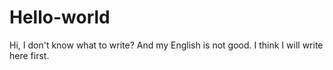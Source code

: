 # Hello-world

Hi,
I don't know what to write? And my English is not good. I think I will write here first.
